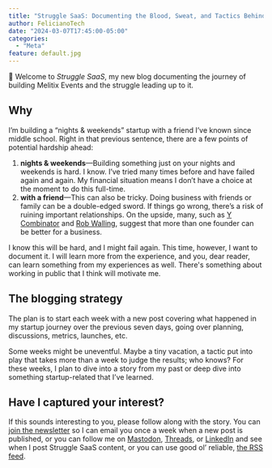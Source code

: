 ```yaml
---
title: "Struggle SaaS: Documenting the Blood, Sweat, and Tactics Behind My Startup Dream"
author: FelicianoTech
date: "2024-03-07T17:45:00-05:00"
categories:
  - "Meta"
feature: default.jpg
---
```


:wave: Welcome to *Struggle SaaS*, my new blog documenting the journey of building Melitix Events and the struggle leading up to it.

## Why

I’m building a “nights & weekends” startup with a friend I’ve known since middle school.
Right in that previous sentence, there are a few points of potential hardship ahead:

1. **nights & weekends**—Building something just on your nights and weekends is hard. I know. I’ve tried many times before and have failed again and again. My financial situation means I don’t have a choice at the moment to do this full-time.
1. **with a friend**—This can also be tricky. Doing business with friends or family can be a double-edged sword. If things go wrong, there’s a risk of ruining important relationships. On the upside, many, such as [Y Combinator](https://www.ycombinator.com/faq#can-a-single-person-apply-for-funding) and [Rob Walling](https://www.youtube.com/watch?v=KDaa5VNfhD0), suggest that more than one founder can be better for a business.

I know this will be hard, and I might fail again.
This time, however, I want to document it.
I will learn more from the experience, and you, dear reader, can learn something from my experiences as well.
There's something about working in public that I think will motivate me.

## The blogging strategy

The plan is to start each week with a new post covering what happened in my startup journey over the previous seven days, going over planning, discussions, metrics, launches, etc.

Some weeks might be uneventful.
Maybe a tiny vacation, a tactic put into play that takes more than a week to judge the results; who knows?
For these weeks, I plan to dive into a story from my past or deep dive into something startup-related that I’ve learned.

## Have I captured your interest?

If this sounds interesting to you, please follow along with the story.
You can [join the newsletter](/newsletter) so I can email you once a week when a new post is published, or you can follow me on [Mastodon](https://nanobyte.cafe/@FelicianoTech), [Threads](https://www.threads.net/@felicianotech), or [LinkedIn](https://www.linkedin.com/in/ricardofeliciano/) and see when I post Struggle SaaS content, or you can use good ol’ reliable, [the RSS feed](/blog/index.xml).
